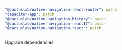 ```yaml
---
"@cactuslab/native-navigation-react-router": patch
"capacitor-app": patch
"@cactuslab/native-navigation-history": patch
"@cactuslab/native-navigation-react17": patch
"@cactuslab/native-navigation-react": patch
---
```


Upgrade dependencies
